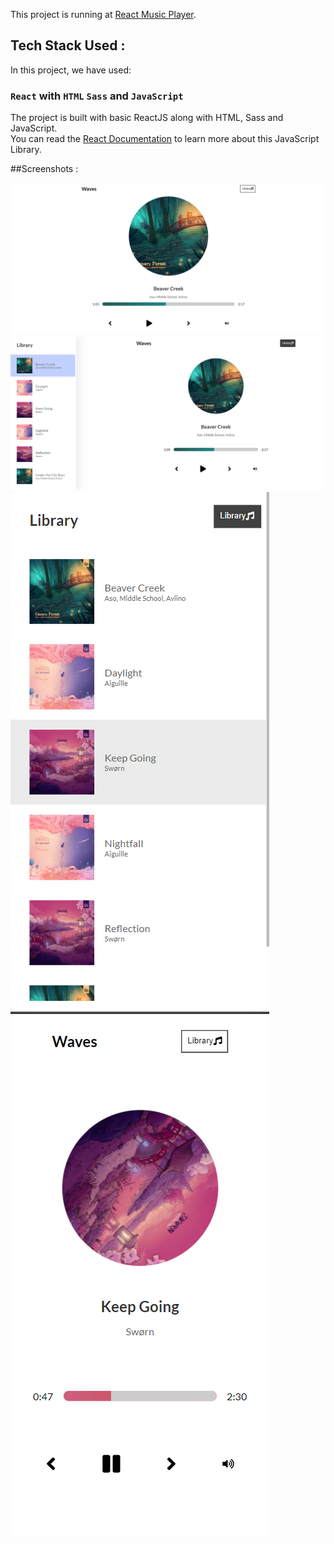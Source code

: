 This project is running at [React Music Player](https://react-lofi.netlify.app/).

## Tech Stack Used :

In this project, we have used:

### `React` with `HTML` `Sass` and `JavaScript`

The project is built with basic ReactJS along with HTML, Sass and JavaScript.<br />
You can read the [React Documentation](https://reactjs.org/) to learn more about this JavaScript Library.

##Screenshots :

![](public/screenshot/Screenshot1.PNG)
![](public/screenshot/Screenshot2.PNG)
![](public/screenshot/Screenshot3.PNG)
![](public/screenshot/Screenshot4.PNG)
